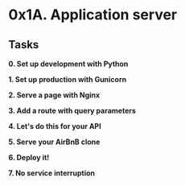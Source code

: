 # 0x1A. Application server

## Tasks

**0. Set up development with Python**

**1. Set up production with Gunicorn**

**2. Serve a page with Nginx**

**3. Add a route with query parameters**

**4. Let's do this for your API**

**5. Serve your AirBnB clone**

**6. Deploy it!**

**7. No service interruption**
